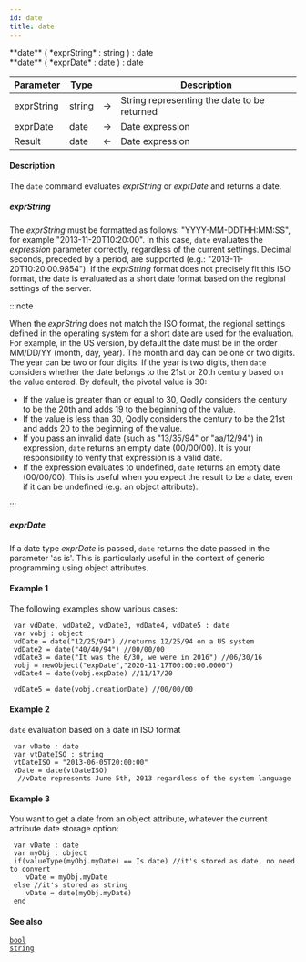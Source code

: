 ```yaml
---
id: date
title: date
---
```



<!-- REF #_command_.date.Syntax -->**date** ( *exprString* : string ) : date<br/>**date** ( *exprDate* : date ) : date<!-- END REF -->


<!-- REF #_command_.date.Params -->
|Parameter|Type||Description|
|---------|--- |:---:|------|
|exprString|string|->|String representing the date to be returned|
|exprDate|date|->|Date expression|
|Result|date|<-|Date expression|<!-- END REF -->

#### Description

The `date` command <!-- REF #_command_.date.Summary -->evaluates *exprString* or *exprDate* and returns a date<!-- END REF -->.

##### *exprString*

The *exprString* must be formatted as follows: "YYYY-MM-DDTHH:MM:SS", for example "2013-11-20T10:20:00". In this case, `date` evaluates the *expression* parameter correctly, regardless of the current settings. Decimal seconds, preceded by a period, are supported (e.g.: "2013-11-20T10:20:00.9854").
If the *exprString* format does not precisely fit this ISO format, the date is evaluated as a short date format based on the regional settings of the server.

:::note

When the *exprString* does not match the ISO format, the regional settings defined in the operating system for a short date are used for the evaluation. For example, in the US version, by default the date must be in the order MM/DD/YY (month, day, year). The month and day can be one or two digits. The year can be two or four digits. If the year is two digits, then `date` considers whether the date belongs to the 21st or 20th century based on the value entered. By default, the pivotal value is 30:

* If the value is greater than or equal to 30, Qodly considers the century to be the 20th and adds 19 to the beginning of the value.
* If the value is less than 30, Qodly considers the century to be the 21st and adds 20 to the beginning of the value.
* If you pass an invalid date (such as "13/35/94" or "aa/12/94") in expression, `date` returns an empty date (00/00/00). It is your responsibility to verify that expression is a valid date.
* If the expression evaluates to undefined, `date` returns an empty date (00/00/00). This is useful when you expect the result to be a date, even if it can be undefined (e.g. an object attribute).

:::

##### *exprDate*

If a date type *exprDate* is passed, `date` returns the date passed in the parameter 'as is'. This is particularly useful in the context of generic programming using object attributes.

#### Example 1

The following examples show various cases:

```qs
 var vdDate, vdDate2, vdDate3, vdDate4, vdDate5 : date
 var vobj : object
 vdDate = date("12/25/94") //returns 12/25/94 on a US system
 vdDate2 = date("40/40/94") //00/00/00
 vdDate3 = date("It was the 6/30, we were in 2016") //06/30/16
 vobj = newObject("expDate","2020-11-17T00:00:00.0000")
 vdDate4 = date(vobj.expDate) //11/17/20

 vdDate5 = date(vobj.creationDate) //00/00/00

```

#### Example 2

`date` evaluation based on a date in ISO format

```qs
 var vDate : date
 var vtDateISO : string
 vtDateISO = "2013-06-05T20:00:00"
 vDate = date(vtDateISO)
  //vDate represents June 5th, 2013 regardless of the system language

```

#### Example 3

You want to get a date from an object attribute, whatever the current attribute date storage option:

```qs
 var vDate : date
 var myObj : object
 if(valueType(myObj.myDate) == Is date) //it's stored as date, no need to convert
    vDate = myObj.myDate
 else //it's stored as string
    vDate = date(myObj.myDate)
 end

```

#### See also

[`bool`](bool.md)<br/>
[`string`](string.md)
